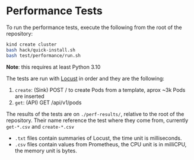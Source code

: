 # Performance Tests

To run the performance tests, execute the following from the root of the repository:

```bash
kind create cluster
bash hack/quick-install.sh
bash test/performance/run.sh
```

**Note**: this requires at least Python 3.10

The tests are run with [Locust](https://docs.locust.io/en/stable/) in order and they
are the following:

1. `create`: (Sink) POST / to create Pods from a template, aprox ~3k Pods are inserted
1. `get`: (API) GET /api/v1/pods

The results of the tests are on `./perf-results/`, relative to the root of the repository.
Their name reference the test where they come from, currently `get-*.csv` and `create-*.csv`

-   `.txt` files contain summaries of Locust, the time unit is milliseconds.
-   `.csv` files contain values from Prometheus, the CPU unit is in milliCPU, the memory unit is bytes.
